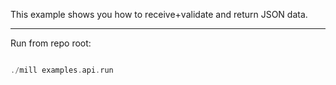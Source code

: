 

This example shows you how to receive+validate and return JSON data.



----
Run from repo root:

```scala

./mill examples.api.run

```




